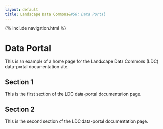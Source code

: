 ```yaml
---
layout: default
title: Landscape Data Commons&#58; Data Portal
---
```

{% include navigation.html %}

# Data Portal

This is an example of a home page for the Landscape Data Commons (LDC) data-portal documentation site.

## Section 1

This is the first section of the LDC data-portal documentation page.

## Section 2

This is the second section of the LDC data-portal documentation page.
